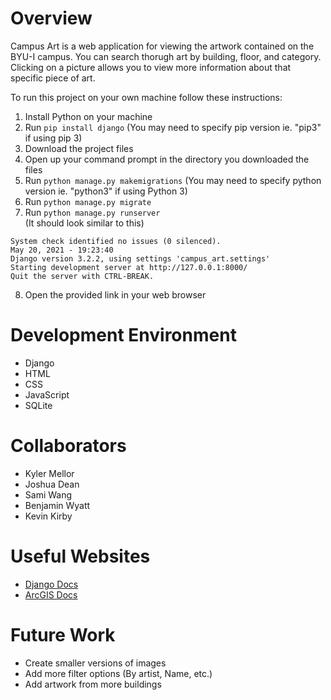 # Overview
Campus Art is a web application for viewing the artwork contained on the BYU-I campus.
You can search thorugh art by building, floor, and category. Clicking on a picture
allows you to view more information about that specific piece of art.

To run this project on your own machine follow these instructions:
1. Install Python on your machine
2. Run ```pip install django``` (You may need to specify pip version ie. "pip3" if using pip 3)
3. Download the project files
4. Open up your command prompt in the directory you downloaded the files
5. Run ```python manage.py makemigrations``` (You may need to specify python version ie. "python3" if using Python 3)
6. Run ```python manage.py migrate```
7. Run ```python manage.py runserver```<br>
(It should look similar to this)
```
System check identified no issues (0 silenced).
May 20, 2021 - 19:23:40
Django version 3.2.2, using settings 'campus_art.settings'
Starting development server at http://127.0.0.1:8000/
Quit the server with CTRL-BREAK.
```
8. Open the provided link in your web browser

# Development Environment

* Django
* HTML
* CSS
* JavaScript
* SQLite

# Collaborators

* Kyler Mellor
* Joshua Dean
* Sami Wang
* Benjamin Wyatt
* Kevin Kirby

# Useful Websites

* [Django Docs](https://docs.djangoproject.com/en/3.2/)
* [ArcGIS Docs](https://developers.arcgis.com/documentation/)

# Future Work

* Create smaller versions of images
* Add more filter options (By artist, Name, etc.)
* Add artwork from more buildings